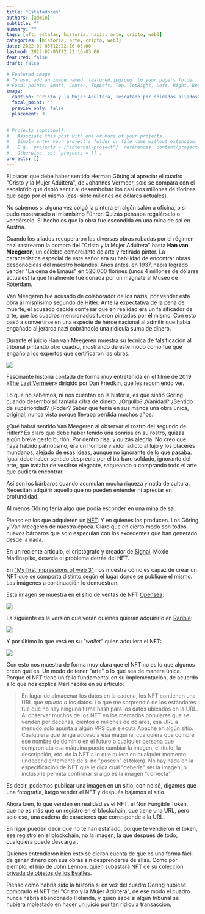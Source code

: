 ```yaml
---
title: "Estafadores"
authors: [admin]
subtitle: ""
summary: ""
tags: [nft, estafas, historia, nazis, arte, cripto, web3]
categories: [historia, arte, cripto, web3]
date: 2022-02-05T12:22:16-03:00
lastmod: 2022-02-05T12:22:16-03:00
featured: false
draft: false

# Featured image
# To use, add an image named `featured.jpg/png` to your page's folder.
# Focal points: Smart, Center, TopLeft, Top, TopRight, Left, Right, BottomLeft, Bottom, BottomRight.
image:
  caption: "Cristo y la Mujer Adúltera, rescatado por soldados aliados"
  focal_point: ""
  preview_only: false
  placement: 3


# Projects (optional).
#   Associate this post with one or more of your projects.
#   Simply enter your project's folder or file name without extension.
#   E.g. `projects = ["internal-project"]` references `content/project/deep-learning/index.md`.
#   Otherwise, set `projects = []`.
projects: []
---
```

El placer que debe haber sentido Herman Göring al apreciar el cuadro "Cristo y la Mujer Adúltera", de Johannes Vermeer, solo se compara con el escalofrío que debió sentir al desembolsar los casi dos millones de florines que pagó por el mismo (casi siete millones de dólares actuales).

No sabemos si alguna vez colgó la pintura en algún salón u oficina, o si pudo mostrárselo al mismísimo Führer. Quizás pensaba regalárselo o vendérselo. El hecho es que la obra fue escondida en una mina de sal en Austria.

Cuando los aliados recuperaron las diversas obras robadas por el régimen nazi rastrearon la compra del "Cristo y la Mujer Adúltera" hasta **Han van Meegeren**, un célebre comerciante de arte y retirado pintor. La característica especial de este señor era su habilidad de encontrar obras desconocidas del maestro holandés. Años antes, en 1937, había logrado vender "La cena de Emaús" en 520.000 florines (unos 4 millones de dólares actuales) la que finalmente fue donada por un magnate al Museo de Róterdam.

Van Meegeren fue acusado de colaborador de los nazis, por vender esta obra al mismísimo segundo de Hitler. Ante la expectativa de la pena de muerte, el acusado decide confesar que en realidad era un falsificador de arte, que los cuadros mencionados fueron pintados por él mismo. Con esto pasó a convertirse en una especie de héroe nacional al admitir que había engañado al jerarca nazi cobrándole una ridícula suma de dinero.

Durante el juicio Han van Meegeren muestra su técnica de falsificación al tribunal pintando otro cuadro, mostrando de este modo como fue que engaño a los expertos que certificaron las obras.

![](juicio.jpeg)

Fascinante historia contada de forma muy entretenida en el filme de 2019 [«The Last Vermeer»](https://www.imdb.com/title/tt8337320/) dirigido por Dan Friedkin, que les recomiendo ver.

Lo que no sabemos, ni nos cuentan en la historia, es que sintió Göring cuando desembolsó tamaña cifra de dinero. ¿Orgullo? ¿Vanidad? ¿Sentido de superioridad? ¿Poder? Saber que tenía en sus manos una obra única, original, nunca vista porque llevaba perdida muchos años.

¿Qué habrá sentido Van Meegeren al observar el rostro del segundo de Hitler? Es claro que debe haber tenido una sonrisa en su rostro, quizás algún breve gesto burlón. Por dentro risa, y quizás alegría. No creo que haya habido patriotismo, era un hombre vividor adicto al lujo y los placeres mundanos, alejado de esas ideas, aunque no ignorante de lo que pasaba. Igual debe haber sentido desprecio por el bárbaro soldado, ignorante del arte, que trataba de vestirse elegante, saqueando o comprando todo el arte que pudiera encontrar.

Así son los bárbaros cuando acumulan mucha riqueza y nada de cultura. Necesitan adquirir aquello que no pueden entender ni apreciar en profundidad.

Al menos Göring tenía algo que podía esconder en una mina de sal.

Pienso en los que adquieren un [NFT](https://es.wikipedia.org/wiki/Token_no_fungible). Y en quienes los producen. Los Göring y Van Meegeren de nuestra época. Claro que en cierto modo son todos nuevos bárbaros que solo especulan con los excedentes que han generado desde la nada.

En un reciente artículo, el criptógrafo y creador de [Signal](https://signalfoundation.org), Moxie Marlinspike, desvela el problema detrás del NFT.

En ["My first impressions of web 3"](https://moxie.org/2022/01/07/web3-first-impressions.html) nos muestra cómo es capaz de crear un NFT que se comporta distinto según el lugar donde se publique el mismo. Las imágenes a continuación lo demuestran.

Esta imagen se muestra en el sitio de ventas de NFT [Opensea](https://opensea.io):

![](nft-opensea.png)

La siguiente es la versión que verán quienes quieran adquirirlo en [Rarible](https://app-raribles.com):

![](nft-rarible.png)

Y por último lo que verá en su *"wallet"* quien adquiera el NFT:

![](nft-metamask.png)

Con esto nos muestra de forma muy clara que el NFT no es lo que algunos creen que es. Un modo de tener "arte" o lo que sea de manera única. Porque el NFT tiene un fallo fundamental en su implementación, de acuerdo a lo que nos explica Marlinspike en su artículo:

> En lugar de almacenar los datos en la cadena, los NFT contienen una URL que *apunta a* los datos. Lo que me sorprendió de los estándares fue que no hay ninguna firma hash para los datos ubicados en la URL. Al observar muchos de los NFT en los mercados populares que se venden por decenas, cientos o millones de dólares, esa URL a menudo solo apunta a algún VPS que ejecuta Apache en algún sitio. Cualquiera que tenga acceso a esa máquina, cualquiera que compre ese nombre de dominio en el futuro o cualquier persona que comprometa esa máquina puede cambiar la imagen, el título, la descripción, etc. de la NFT a lo que quiera en cualquier momento (independientemente de si no "poseen" el token). No hay nada en la especificación de NFT que le diga cuál "debería" ser la imagen, o incluso le permita confirmar si algo es la imagen "correcta".

Es decir, podemos publicar una imagen en un sitio, con no sé, digamos que una fotografía, luego vender el NFT y después bajamos el sitio.

Ahora bien, lo que venden en realidad es el NFT, el Non Fungible Token, que no es más que un registro en el blockchain, que tiene una URL, pero solo eso, una cadena de caracteres que corresponde a la URL.

En rigor pueden decir que no te han estafado, porque te vendieron el token, ese registro en el blockchain, no la imagen, la que después de todo, cualquiera puede descargar.

Quienes entendieron bien esto se dieron cuenta de que es una forma fácil de ganar dinero con sus obras sin desprenderse de ellas. Como por ejemplo, el hijo de John Lennon, [quien subastará NFT de su colección privada de objetos de los Beatles](https://www.elfinanciero.com.mx/espectaculos/2022/01/26/julian-hijo-de-john-lennon-subastara-nft-de-su-coleccion-personal-de-the-beatles/).

Pienso como habría sido la historia si en vez del cuadro Göring hubiese comprado el NFT del "Cristo y la Mujer Adúltera", de ese modo el cuadro nunca habría abandonado Holanda, y quien sabe si algún tribunal se hubiera molestado en hacer un juicio por tan ridícula transacción.

